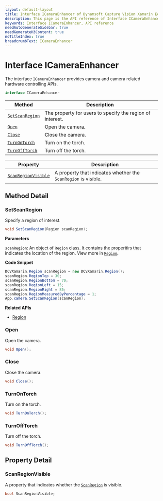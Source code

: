 ```yaml
---
layout: default-layout
title: Interface ICameraEnhancer of Dynamsoft Capture Vision Xamarin Edition
description: This page is the API reference of Interface ICameraEnhancer
keywords: Interface ICameraEnhancer, API reference
needAutoGenerateSidebar: true
needGenerateH3Content: true
noTitleIndex: true
breadcrumbText: ICameraEnhancer
---
```


# Interface ICameraEnhancer

The interface `ICameraEnhancer` provides camera and camera related hardware controlling APIs.

```c#
interface ICameraEnhancer
```

<style>
  .markdown-body > table {
    display: table;
    width: 100%;
  }
  .markdown-body > table tr th:first-child {
    width: 20%;
  }
</style>

| Method | Description |
| ------- | ----------- |
| [`SetScanRegion`](#setscanregion) | The property for users to specify the region of interest. |
| [`Open`](#open) | Open the camera. |
| [`Close`](#close) | Close the camera. |
| [`TurnOnTorch`](#turnontorch) | Turn on the torch. |
| [`TurnOffTorch`](#turnofftorch) | Turn off the torch. |

| Property | Description |
| -------- | ----------- |
| [`ScanRegionVisible`](#scanregionvisible) | A property that indicates whether the `ScanRegion` is visible. |

## Method Detail

### SetScanRegion

Specify a region of interest.

```c#
void SetScanRegion(Region scanRegion);
```

**Parameters**

`scanRegion`: An object of `Region` class. It contains the properitirs that indicates the location of the region. View more in [`Region`](class-region.md).

**Code Snippet**

```c#
DCVXamarin.Region scanRegion = new DCVXamarin.Region();
scanRegion.RegionTop = 30;
scanRegion.RegionBottom = 70;
scanRegion.RegionLeft = 15;
scanRegion.RegionRight = 85;
scanRegion.RegionMeasuredByPercentage = 1;
App.camera.SetScanRegion(scanRegion);
```

**Related APIs**

- [Region](class-region.md)

### Open

Open the camera.

```c#
void Open();
```

### Close

Close the camera.

```c#
void Close();
```

### TurnOnTorch

Turn on the torch.

```c#
void TurnOnTorch();
```

### TurnOffTorch

Turn off the torch.

```c#
void TurnOffTorch();
```

## Property Detail

### ScanRegionVisible

A property that indicates whether the [`ScanRegion`](#scanregion) is visible.

```c#
bool ScanRegionVisible;
```
